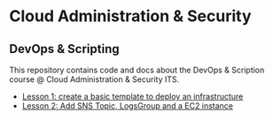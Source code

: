 # Cloud Administration & Security

## DevOps & Scripting

This repository contains code and docs about the DevOps & Scription course @ Cloud Administration & Security ITS.

- [Lesson 1: create a basic template to deploy an infrastructure](l01/template.yml)
- [Lesson 2: Add SNS Topic, LogsGroup and a EC2 instance](l02/template.yml)